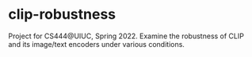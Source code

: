 # clip-robustness
Project for CS444@UIUC, Spring 2022. Examine the robustness of CLIP and its image/text encoders under various conditions.
